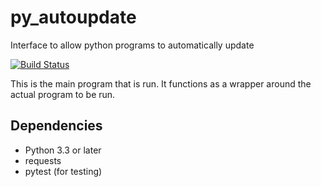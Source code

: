 # py\_autoupdate
Interface to allow python programs to automatically update

[![Build Status](https://travis-ci.org/rlee287/py_autoupdate.svg?branch=develop)](https://travis-ci.org/rlee287/py_autoupdate)

This is the main program that is run. It functions as a wrapper around the actual program to be run.

## Dependencies
 * Python 3.3 or later
 * requests
 * pytest (for testing)
